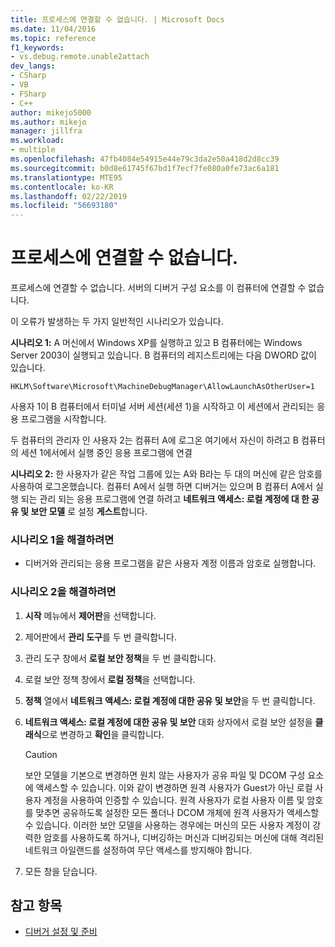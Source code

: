 ```yaml
---
title: 프로세스에 연결할 수 없습니다. | Microsoft Docs
ms.date: 11/04/2016
ms.topic: reference
f1_keywords:
- vs.debug.remote.unable2attach
dev_langs:
- CSharp
- VB
- FSharp
- C++
author: mikejo5000
ms.author: mikejo
manager: jillfra
ms.workload:
- multiple
ms.openlocfilehash: 47fb4084e54915e44e79c3da2e50a418d2d8cc39
ms.sourcegitcommit: b0d8e61745f67bd1f7ecf7fe080a0fe73ac6a181
ms.translationtype: MTE95
ms.contentlocale: ko-KR
ms.lasthandoff: 02/22/2019
ms.locfileid: "56693180"
---
```

# <a name="unable-to-attach-to-the-process"></a>프로세스에 연결할 수 없습니다.
프로세스에 연결할 수 없습니다. 서버의 디버거 구성 요소를 이 컴퓨터에 연결할 수 없습니다.

 이 오류가 발생하는 두 가지 일반적인 시나리오가 있습니다.

 **시나리오 1:** A 머신에서 Windows XP를 실행하고 있고 B 컴퓨터에는 Windows Server 2003이 실행되고 있습니다. B 컴퓨터의 레지스트리에는 다음 DWORD 값이 있습니다.

 `HKLM\Software\Microsoft\MachineDebugManager\AllowLaunchAsOtherUser=1`

 사용자 1이 B 컴퓨터에서 터미널 서버 세션(세션 1)을 시작하고 이 세션에서 관리되는 응용 프로그램을 시작합니다.

 두 컴퓨터의 관리자 인 사용자 2는 컴퓨터 A에 로그온 여기에서 자신이 하려고 B 컴퓨터의 세션 1에서에서 실행 중인 응용 프로그램에 연결

 **시나리오 2:** 한 사용자가 같은 작업 그룹에 있는 A와 B라는 두 대의 머신에 같은 암호를 사용하여 로그온했습니다. 컴퓨터 A에서 실행 하면 디버거는 있으며 B 컴퓨터 A에서 실행 되는 관리 되는 응용 프로그램에 연결 하려고 **네트워크 액세스: 로컬 계정에 대 한 공유 및 보안 모델** 로 설정 **게스트**합니다.

### <a name="to-solve-scenario-1"></a>시나리오 1을 해결하려면

-   디버거와 관리되는 응용 프로그램을 같은 사용자 계정 이름과 암호로 실행합니다.

### <a name="to-solve-scenario-2"></a>시나리오 2을 해결하려면

1.  **시작** 메뉴에서 **제어판**을 선택합니다.

2.  제어판에서 **관리 도구**를 두 번 클릭합니다.

3.  관리 도구 창에서 **로컬 보안 정책**을 두 번 클릭합니다.

4.  로컬 보안 정책 창에서 **로컬 정책**을 선택합니다.

5.  **정책** 열에서 **네트워크 액세스: 로컬 계정에 대한 공유 및 보안**을 두 번 클릭합니다.

6.  **네트워크 액세스: 로컬 계정에 대한 공유 및 보안** 대화 상자에서 로컬 보안 설정을 **클래식**으로 변경하고 **확인**을 클릭합니다.

    > [!CAUTION]
    >  보안 모델을 기본으로 변경하면 원치 않는 사용자가 공유 파일 및 DCOM 구성 요소에 액세스할 수 있습니다. 이와 같이 변경하면 원격 사용자가 Guest가 아닌 로컬 사용자 계정을 사용하여 인증할 수 있습니다. 원격 사용자가 로컬 사용자 이름 및 암호를 맞추면 공유하도록 설정한 모든 폴더나 DCOM 개체에 원격 사용자가 액세스할 수 있습니다. 이러한 보안 모델을 사용하는 경우에는 머신의 모든 사용자 계정이 강력한 암호를 사용하도록 하거나, 디버깅하는 머신과 디버깅되는 머신에 대해 격리된 네트워크 아일랜드를 설정하여 무단 액세스를 방지해야 합니다.

7.  모든 창을 닫습니다.

## <a name="see-also"></a>참고 항목
- [디버거 설정 및 준비](../debugger/debugger-settings-and-preparation.md)